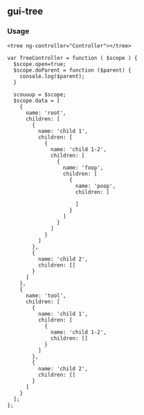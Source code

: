 ## gui-tree

### Usage

    <tree ng-controller="Controller"></tree>

    var TreeController = function ( $scope ) {
      $scope.open=true;
      $scope.doParent = function ($parent) {
        console.log($parent);
      }

      scouuup = $scope;
      $scope.data = [
        {
          name: 'root',
          children: [
            {
              name: 'child 1',
              children: [
                {
                  name: 'child 1-2',
                  children: [
                    {
                      name: 'foop',
                      children: [
                        {
                          name: 'poop',
                          children: [

                          ]
                        }
                      ]
                    }
                  ]
                }
              ]
            },
            {
              name: 'child 2',
              children: []
            }
          ]
        },
        {
          name: 'tool',
          children: [
            {
              name: 'child 1',
              children: [
                {
                  name: 'child 1-2',
                  children: []
                }
              ]
            },
            {
              name: 'child 2',
              children: []
            }
          ]
        }
      ];
    };
